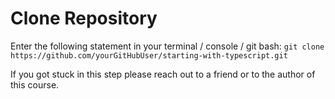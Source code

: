 # Clone Repository

Enter the following statement in your terminal / console / git bash: ```git clone https://github.com/yourGitHubUser/starting-with-typescript.git```

If you got stuck in this step please reach out to a friend or to the author of this course.